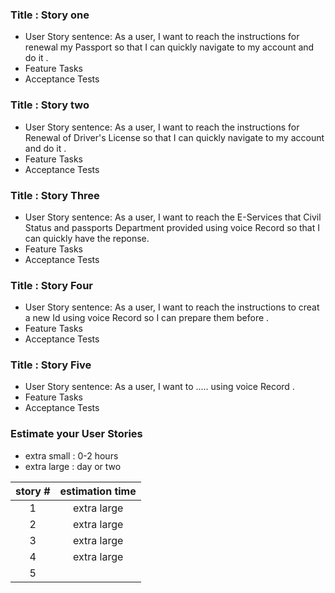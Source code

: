 ### Title : Story one

- User Story sentence:
As a user, I want to reach the instructions for renewal my Passport so that I can quickly navigate to my account and do it .
- Feature Tasks
- Acceptance Tests

### Title : Story two

- User Story sentence:
As a user, I want to reach the instructions for Renewal of Driver's License so that I can quickly navigate to my account and do it .
- Feature Tasks
- Acceptance Tests

### Title : Story Three

- User Story sentence:
As a user, I want to reach the E-Services that Civil Status and passports Department provided using voice Record so that I can quickly have the reponse.
- Feature Tasks
- Acceptance Tests

### Title : Story Four

- User Story sentence:
As a user, I want to reach the instructions to creat a new Id  using voice Record so I can prepare them before  .
- Feature Tasks
- Acceptance Tests

### Title : Story Five

- User Story sentence:
As a user, I want to ..... using voice Record .
- Feature Tasks
- Acceptance Tests

### Estimate your User Stories

- extra small : 0-2 hours
- extra large : day or two

| story #       | estimation time |
|:-------------:|:---------------:|
|1|extra large|
|2|extra large|
|3|extra large|
|4|extra large|
|5||
